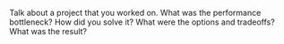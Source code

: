 Talk about a project that you worked on.
What was the performance bottleneck?
How did you solve it?
What were the options and tradeoffs?
What was the result?
